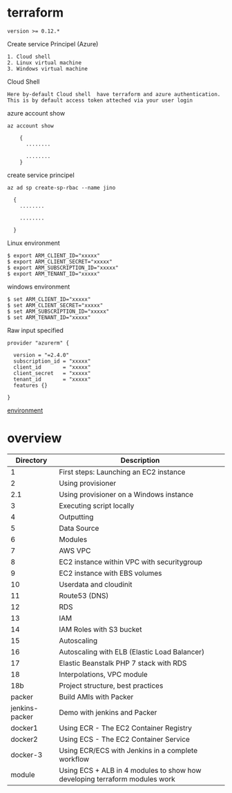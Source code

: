 # terraform

    version >= 0.12.*

Create service Principel (Azure)

    1. Cloud shell
    2. Linux virtual machine
    3. Windows virtual machine

Cloud Shell

    Here by-default Cloud shell  have terraform and azure authentication.
    This is by default access token atteched via your user login 

azure account show

    az account show

        {
          ........

          ........
        }

create service principel

    az ad sp create-sp-rbac --name jino

      {
        ........

        ........

      }
      
Linux environment

    $ export ARM_CLIENT_ID="xxxxx"
    $ export ARM_CLIENT_SECRET="xxxxx"
    $ export ARM_SUBSCRIPTION_ID="xxxxx"
    $ export ARM_TENANT_ID="xxxxx"


windows environment

    $ set ARM_CLIENT_ID="xxxxx"
    $ set ARM_CLIENT_SECRET="xxxxx"
    $ set ARM_SUBSCRIPTION_ID="xxxxx"
    $ set ARM_TENANT_ID="xxxxx"

Raw input specified

    provider "azurerm" {

      version = "=2.4.0"
      subscription_id = "xxxxx"
      client_id       = "xxxxx"
      client_secret   = "xxxxx"
      tenant_id       = "xxxxx"
      features {}

    }


[environment](https://www3.ntu.edu.sg/home/ehchua/programming/howto/Environment_Variables.html)

# overview
Directory | Description
------------ | -------------
1 | First steps: Launching an EC2 instance
2 | Using provisioner
2.1 | Using provisioner on a Windows instance
3 | Executing script locally
4 | Outputting
5 | Data Source
6 | Modules
7 | AWS VPC
8 | EC2 instance within VPC with securitygroup
9 | EC2 instance with EBS volumes
10 | Userdata and cloudinit
11 | Route53 (DNS)
12 | RDS
13 | IAM
14 | IAM Roles with S3 bucket
15 | Autoscaling
16 | Autoscaling with ELB (Elastic Load Balancer)
17 | Elastic Beanstalk PHP 7 stack with RDS
18 | Interpolations, VPC module
18b | Project structure, best practices
packer | Build AMIs with Packer
jenkins-packer | Demo with jenkins and Packer
docker1 | Using ECR - The EC2 Container Registry
docker2 | Using ECS - The EC2 Container Service
docker-3 | Using ECR/ECS with Jenkins in a complete workflow
module | Using ECS + ALB in 4 modules to show how developing terraform modules work
